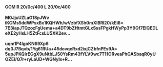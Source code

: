 #### GCM R 20/0c/400 L 20/0c/400
**M0JjuUZLaG18pJWv**<br/>**iKCMs5ddWPsxBx1KQHWh/wVzbfXSh0mXIBRl20/kEi8=**<br/>**7E3iapJTQzozFgUema+a4DT9bZHtmtGLxSssFPgkHWyPp3Y9Gf7EIQEDLeXE2yHsLH5ZtFcsLU5XK2ev...**<br/><br/>
**uqm1P4IgoKN69Xp6**<br/>**dq3J7Bqvb/1Yg61RUa+45dovqcRxd2ixjCZbfnPEs9A=**<br/>**5upJPKQIrEGgX9uNtbLJS0YsRm43fYLV9wc7T11ORveaPhGASbaqR0yUOZEI/Q7r+ryLaUD+WGNyIx+R...**